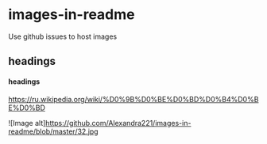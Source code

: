 # images-in-readme
Use github issues to host images

## headings

#### headings

https://ru.wikipedia.org/wiki/%D0%9B%D0%BE%D0%BD%D0%B4%D0%BE%D0%BD

![Image alt]https://github.com/Alexandra221/images-in-readme/blob/master/32.jpg
